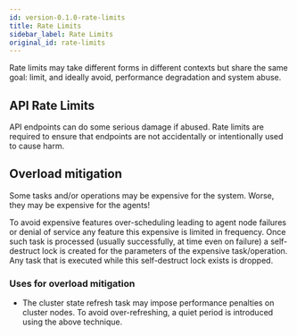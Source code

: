 ```yaml
---
id: version-0.1.0-rate-limits
title: Rate Limits
sidebar_label: Rate Limits
original_id: rate-limits
---
```


Rate limits may take different forms in different contexts but share the same goal:
limit, and ideally avoid, performance degradation and system abuse.


## API Rate Limits
API endpoints can do some serious damage if abused.
Rate limits are required to ensure that endpoints are not accidentally or intentionally used to cause harm.


## Overload mitigation
Some tasks and/or operations may be expensive for the system.
Worse, they may be expensive for the agents!

To avoid expensive features over-scheduling leading to agent node failures or denial of service
any feature this expensive is limited in frequency.
Once such task is processed (usually successfully, at time even on failure) a self-destruct lock
is created for the parameters of the expensive task/operation.
Any task that is executed while this self-destruct lock exists is dropped.

### Uses for overload mitigation

  * The cluster state refresh task may impose performance penalties on cluster nodes.
    To avoid over-refreshing, a quiet period is introduced using the above technique.
